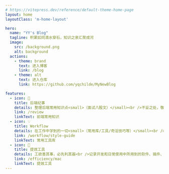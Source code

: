```yaml
---
# https://vitepress.dev/reference/default-theme-home-page
layout: home
layoutClass: 'm-home-layout'

hero:
  name: "YY's Blog"
  tagline: 积累如同滴水穿石，知识之泉汇聚成河
  image:
    src: /background.png
    alt: background
  actions:
    - theme: brand
      text: 进入博客
      link: /blog
    - theme: alt
      text: 进入仓库
      link: https://github.com/yqchilde/MyNewBlog

features:
  - icon: 📖
    title: 后端纪事
    details: 整理后端常用知识点<small>（面试八股文）</small><br />不妥之处，敬请雅正
    link: /review
    linkText: 前端常用知识
  - icon: 💡
    title: Workflow
    details: 在工作中学到的一切<small>（常用库/工具/奇淫技巧等）</small><br />配合 CV 大法来更好的摸鱼
    link: /workflow/style-guide
    linkText: 常用工具库
  - icon: 🧰
    title: 提效工具
    details: 工欲善其事，必先利其器<br />记录开发和日常使用中所用到的软件、插件、扩展等
    link: /efficiency/mac
    linkText: 提效工具
---
```


<ClientOnly><Heatmap /></ClientOnly>

<style>
.m-home-layout .image-src:hover {
  transform: translate(-50%, -50%) rotate(666turn);
  transition: transform 59s 1s cubic-bezier(0.3, 0, 0.8, 1);
}

.m-home-layout .details small {
  opacity: 0.8;
}

.m-home-layout .item:last-child .details {
  display: flex;
  justify-content: flex-end;
  align-items: end;
}
</style>

